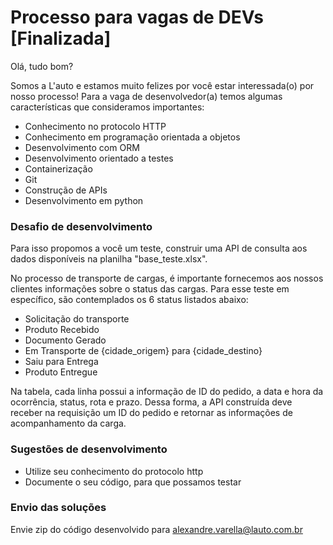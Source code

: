 # Processo para vagas de DEVs [Finalizada]

Olá, tudo bom?

Somos a L'auto e estamos muito felizes por você estar interessada(o) por nosso processo! Para a vaga de desenvolvedor(a) temos algumas características que consideramos importantes:



- Conhecimento no protocolo HTTP
- Conhecimento em programação orientada a objetos
- Desenvolvimento com ORM
- Desenvolvimento orientado a testes
- Containerização
- Git
- Construção de APIs
- Desenvolvimento em python



### Desafio de desenvolvimento

Para isso propomos a você um teste, construir uma API de consulta aos dados disponíveis na planilha "base_teste.xlsx".

No processo de transporte de cargas, é importante fornecemos aos nossos clientes informações sobre o status das cargas. Para esse teste em específico, são contemplados os 6 status listados abaixo:

- Solicitação do transporte
- Produto Recebido
- Documento Gerado
- Em Transporte de {cidade_origem} para {cidade_destino}
- Saiu para Entrega
- Produto Entregue

Na tabela, cada linha possui a informação de ID do pedido, a data e hora da ocorrência, status, rota e prazo. Dessa forma, a API construída deve receber na requisição um ID do pedido e retornar as informações de acompanhamento da carga.

### Sugestões de desenvolvimento

- Utilize seu conhecimento do protocolo http
- Documente o seu código, para que possamos testar


### Envio das soluções

Envie zip do código desenvolvido para alexandre.varella@lauto.com.br
